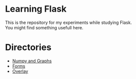 # Learning Flask 
This is the repository for my experiments while studying Flask. <br>
You might find something usefull here.
# Directories

- [Numpy and Graphs](https://github.com/MarkVN2/Learning-Flask/tree/main/1%20-Numpy%20and%20Graphs)
- [Forms](https://github.com/MarkVN2/Learning-Flask/tree/main/2%20-%20Forms)
- [Overlay](https://github.com/MarkVN2/Learning-Flask/tree/main/3-%20Overlay)
 
